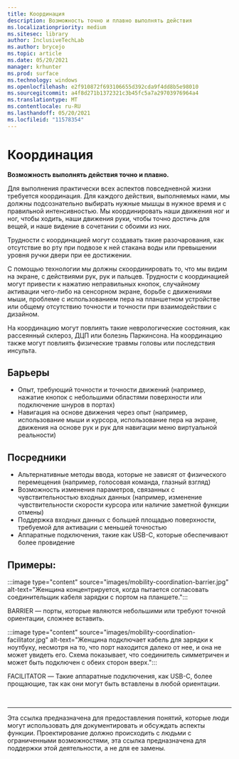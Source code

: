 ```yaml
---
title: Координация
description: Возможность точно и плавно выполнять действия
ms.localizationpriority: medium
ms.sitesec: library
author: InclusiveTechLab
ms.author: brycejo
ms.topic: article
ms.date: 05/20/2021
manager: krhunter
ms.prod: surface
ms.technology: windows
ms.openlocfilehash: e2f910872f693106655d392cda9f4dd8b5e98010
ms.sourcegitcommit: a4f8d271b1372321c3b45fc5a7a29703976964a4
ms.translationtype: MT
ms.contentlocale: ru-RU
ms.lasthandoff: 05/20/2021
ms.locfileid: "11578354"
---
```

# <a name="coordination"></a>Координация

**Возможность выполнять действия точно и плавно.**

Для выполнения практически всех аспектов повседневной жизни требуется координация. Для каждого действия, выполняемых нами, мы должны подсознательно выбирать нужные мышцы в нужное время и с правильной интенсивностью. Мы координировать наши движения ног и ног, чтобы ходить, наши движения руки, чтобы точно достичь для вещей, и наше видение в сочетании с обоими из них.

Трудности с координацией могут создавать такие разочарования, как отсутствие во рту при подвозе к ней стакана воды или превышении уровня ручки двери при ее достижении.

С помощью технологии мы должны скоординировать то, что мы видим на экране, с действиями рук, рук и пальцев. Трудности с координацией могут привести к нажатию неправильных кнопок, случайному активации чего-либо на сенсорном экране, борьбе с движениями мыши, проблеме с использованием пера на планшетном устройстве или общему отсутствию точности и точности при взаимодействии с дизайном.

На координацию могут повлиять такие неврологические состояния, как рассеянный склероз, ДЦП или болезнь Паркинсона. На координацию также могут повлиять физические травмы головы или последствия инсульта.

## <a name="barriers"></a>Барьеры

* Опыт, требующий точности и точности движений (например, нажатие кнопок с небольшими областями поверхности или подключение шнуров в портах)
* Навигация на основе движения через опыт (например, использование мыши и курсора, использование пера на экране, движения на основе рук и рук для навигации меню виртуальной реальности)

## <a name="facilitators"></a>Посредники
* Альтернативные методы ввода, которые не зависят от физического перемещения (например, голосовая команда, глазный взгляд)
* Возможность изменения параметров, связанных с чувствительностью входных данных (например, изменение чувствительности скорости курсора или наличие заметной функции отмены)
* Поддержка входных данных с большей площадью поверхности, требуемой для активации с меньшей точностью
* Аппаратные подключения, такие как USB-C, которые обеспечивают более провидение


## <a name="examples"></a>Примеры:

:::image type="content" source="images/mobility-coordination-barrier.jpg" alt-text="Женщина концентрируется, когда пытается согласовать соединительщик кабеля зарядки с портом на планшете.":::

BARRIER — порты, которые являются небольшими или требуют точной ориентации, сложнее вставить.

:::image type="content" source="images/mobility-coordination-facilitator.jpg" alt-text="Женщина подключает кабель для зарядки к ноутбуку, несмотря на то, что порт находится далеко от нее, и она не может увидеть его. Схема показывает, что соединитель симметричен и может быть подключен с обеих сторон вверх.":::

FACILITATOR — Такие аппаратные подключения, как USB-C, более прощающие, так как они могут быть вставлены в любой ориентации.

&nbsp;

[comment]: # (Заявление footer)
___
Эта ссылка предназначена для предоставления понятий, которые люди могут использовать для документировать и обсуждать аспекты функции. Проектирование должно происходить с людьми с ограниченными возможностями, эта ссылка предназначена для поддержки этой деятельности, а не для ее замены. 